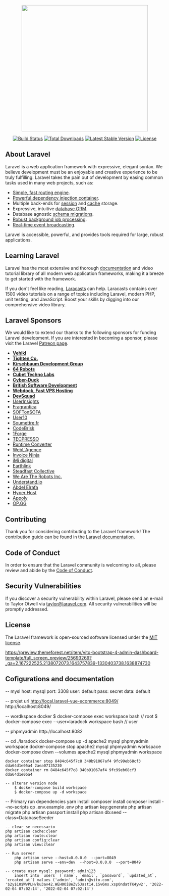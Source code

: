 <p align="center"><img src="https://res.cloudinary.com/dtfbvvkyp/image/upload/v1566331377/laravel-logolockup-cmyk-red.svg" width="400"></p>

<p align="center">
<a href="https://travis-ci.org/laravel/framework"><img src="https://travis-ci.org/laravel/framework.svg" alt="Build Status"></a>
<a href="https://packagist.org/packages/laravel/framework"><img src="https://poser.pugx.org/laravel/framework/d/total.svg" alt="Total Downloads"></a>
<a href="https://packagist.org/packages/laravel/framework"><img src="https://poser.pugx.org/laravel/framework/v/stable.svg" alt="Latest Stable Version"></a>
<a href="https://packagist.org/packages/laravel/framework"><img src="https://poser.pugx.org/laravel/framework/license.svg" alt="License"></a>
</p>

## About Laravel

Laravel is a web application framework with expressive, elegant syntax. We believe development must be an enjoyable and creative experience to be truly fulfilling. Laravel takes the pain out of development by easing common tasks used in many web projects, such as:

- [Simple, fast routing engine](https://laravel.com/docs/routing).
- [Powerful dependency injection container](https://laravel.com/docs/container).
- Multiple back-ends for [session](https://laravel.com/docs/session) and [cache](https://laravel.com/docs/cache) storage.
- Expressive, intuitive [database ORM](https://laravel.com/docs/eloquent).
- Database agnostic [schema migrations](https://laravel.com/docs/migrations).
- [Robust background job processing](https://laravel.com/docs/queues).
- [Real-time event broadcasting](https://laravel.com/docs/broadcasting).

Laravel is accessible, powerful, and provides tools required for large, robust applications.

## Learning Laravel

Laravel has the most extensive and thorough [documentation](https://laravel.com/docs) and video tutorial library of all modern web application frameworks, making it a breeze to get started with the framework.

If you don't feel like reading, [Laracasts](https://laracasts.com) can help. Laracasts contains over 1500 video tutorials on a range of topics including Laravel, modern PHP, unit testing, and JavaScript. Boost your skills by digging into our comprehensive video library.

## Laravel Sponsors

We would like to extend our thanks to the following sponsors for funding Laravel development. If you are interested in becoming a sponsor, please visit the Laravel [Patreon page](https://patreon.com/taylorotwell).

- **[Vehikl](https://vehikl.com/)**
- **[Tighten Co.](https://tighten.co)**
- **[Kirschbaum Development Group](https://kirschbaumdevelopment.com)**
- **[64 Robots](https://64robots.com)**
- **[Cubet Techno Labs](https://cubettech.com)**
- **[Cyber-Duck](https://cyber-duck.co.uk)**
- **[British Software Development](https://www.britishsoftware.co)**
- **[Webdock, Fast VPS Hosting](https://www.webdock.io/en)**
- **[DevSquad](https://devsquad.com)**
- [UserInsights](https://userinsights.com)
- [Fragrantica](https://www.fragrantica.com)
- [SOFTonSOFA](https://softonsofa.com/)
- [User10](https://user10.com)
- [Soumettre.fr](https://soumettre.fr/)
- [CodeBrisk](https://codebrisk.com)
- [1Forge](https://1forge.com)
- [TECPRESSO](https://tecpresso.co.jp/)
- [Runtime Converter](http://runtimeconverter.com/)
- [WebL'Agence](https://weblagence.com/)
- [Invoice Ninja](https://www.invoiceninja.com)
- [iMi digital](https://www.imi-digital.de/)
- [Earthlink](https://www.earthlink.ro/)
- [Steadfast Collective](https://steadfastcollective.com/)
- [We Are The Robots Inc.](https://watr.mx/)
- [Understand.io](https://www.understand.io/)
- [Abdel Elrafa](https://abdelelrafa.com)
- [Hyper Host](https://hyper.host)
- [Appoly](https://www.appoly.co.uk)
- [OP.GG](https://op.gg)

## Contributing

Thank you for considering contributing to the Laravel framework! The contribution guide can be found in the [Laravel documentation](https://laravel.com/docs/contributions).

## Code of Conduct

In order to ensure that the Laravel community is welcoming to all, please review and abide by the [Code of Conduct](https://laravel.com/docs/contributions#code-of-conduct).

## Security Vulnerabilities

If you discover a security vulnerability within Laravel, please send an e-mail to Taylor Otwell via [taylor@laravel.com](mailto:taylor@laravel.com). All security vulnerabilities will be promptly addressed.

## License

The Laravel framework is open-sourced software licensed under the [MIT license](https://opensource.org/licenses/MIT).


https://preview.themeforest.net/item/vito-bootstrap-4-admin-dashboard-template/full_screen_preview/25693269?_ga=2.167222525.2138072073.1643757839-1330403738.1638874730


## Cofigurations and documentation

-- mysl
    host: mysql
    port: 3308
    user: default
    pass: secret
    data: default

-- projet url
    http://local.laravel-vue-ecommerce:8049/
     http://localhost:8049/

-- wordkspace docker
    $ docker-compose exec workspace bash   // root
    $ docker-compose exec --user=laradock workspace bash  // user

-- phpmyadmin
    http://localhost:8082

-- cd ./laradock
    docker-compose up -d apache2 mysql phpmyadmin workspace
    docker-compose stop  apache2 mysql phpmyadmin workspace 
    docker-compose down --volumes apache2 mysql phpmyadmin workspace

    docker container stop 8484c645f7c8 340b91067af4 9fc99eb68cf3 dda64d1e05a4 2aea07135230
    docker container rm 8484c645f7c8 340b91067af4 9fc99eb68cf3 dda64d1e05a4 
    
    -- alterar version node
        $ docker-compose build workspace
        $ docker-compose up -d workspace

-- Primary run dependencies
    yarn install
    composer install
    composer install --no-scripts
    cp .env.example .env
    php artisan key:generate
    php artisan migrate
    php artisan passport:install
    php artisan db:seed --class=DatabaseSeeder

    -- clear se necessario
    php artisan cache:clear
    php artisan route:clear
    php artisan config:clear 
    php artisan view:clear 

    -- Run server
        php artisan serve --host=0.0.0.0  --port=8049
        php artisan serve --env=dev  --host=0.0.0.0  --port=8049

    -- create user mysql: password: admin123
        insert into `users` (`name`, `email`, `password`, `updated_at`, `created_at`) values ('admin', 'admin@vito.com', '$2y$10$WvPLH/ku3av42.WEH0Oi8eZv5Jast14.1Sv6ms.xspOndatTK4yw2', '2022-02-04 07:02:14', '2022-02-04 07:02:14')
